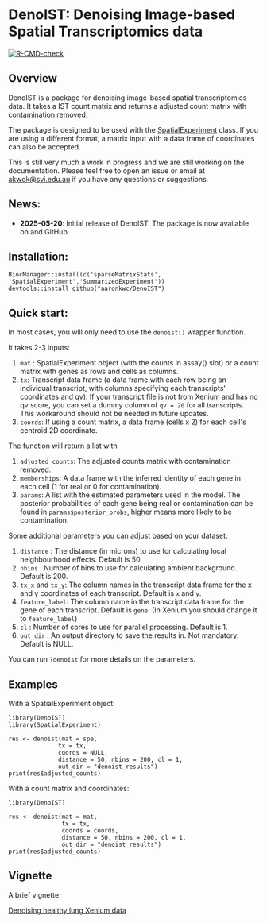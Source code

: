 # DenoIST: Denoising Image-based Spatial Transcriptomics data

<!-- badges: start -->

[![R-CMD-check](https://github.com/aaronkwc/DenoIST/actions/workflows/R-CMD-check.yaml/badge.svg)](https://github.com/aaronkwc/DenoIST/actions/workflows/R-CMD-check.yaml)

<!-- badges: end -->

## Overview

DenoIST is a package for denoising image-based spatial transcriptomics data. It takes a IST count matrix and returns a adjusted count matrix with contamination removed.

The package is designed to be used with the [SpatialExperiment](https://bioconductor.org/packages/release/bioc/html/SpatialExperiment.html) class. If you are using a different format, a matrix input with a data frame of coordinates can also be accepted.

This is still very much a work in progress and we are still working on the documentation. Please feel free to open an issue or email at akwok@svi.edu.au if you have any questions or suggestions.

## News:

- **2025-05-20**: Initial release of DenoIST. The package is now available on and GitHub.

## Installation:

```         
BiocManager::install(c('sparseMatrixStats', 'SpatialExperiment','SummarizedExperiment'))
devtools::install_github("aaronkwc/DenoIST")
```

## Quick start:

In most cases, you will only need to use the `denoist()` wrapper function.

It takes 2-3 inputs:

1.  `mat` : SpatialExperiment object (with the counts in assay() slot) or a count matrix with genes as rows and cells as columns.
2.  `tx`: Transcript data frame (a data frame with each row being an individual transcript, with columns specifying each transcripts' coordinates and qv). If your transcript file is not from Xenium and has no qv score, you can set a dummy column of `qv = 20` for all transcripts. This workaround should not be needed in future updates.
3.  `coords`: If using a count matrix, a data frame (cells x 2) for each cell's centroid 2D coordinate.

The function will return a list with

1.  `adjusted_counts`: The adjusted counts matrix with contamination removed.
2.  `memberships`: A data frame with the inferred identity of each gene in each cell (1 for real or 0 for contamination).
3.  `params`: A list with the estimated parameters used in the model. The posterior probabilities of each gene being real or contamination can be found in `params$posterior_probs`, higher means more likely to be contamination.

Some additional parameters you can adjust based on your dataset:

1.  `distance` : The distance (in microns) to use for calculating local neighbourhood effects. Default is 50.
2.  `nbins` : Number of bins to use for calculating ambient background. Default is 200.
3.  `tx_x` and `tx_y`: The column names in the transcript data frame for the x and y coordinates of each transcript. Default is `x` and `y`.
4.  `feature_label`: The column name in the transcript data frame for the gene of each transcript. Default is `gene`. (In Xenium you should change it to `feature_label`)
5.  `cl` : Number of cores to use for parallel processing. Default is 1.
6.  `out_dir` : An output directory to save the results in. Not mandatory. Default is NULL.

You can run `?denoist` for more details on the parameters.

## Examples

With a SpatialExperiment object:

```         
library(DenoIST)
library(SpatialExperiment)

res <- denoist(mat = spe,
              tx = tx,
              coords = NULL,
              distance = 50, nbins = 200, cl = 1,
              out_dir = "denoist_results")
print(res$adjusted_counts)
```

With a count matrix and coordinates:

```         
library(DenoIST)

res <- denoist(mat = mat,
               tx = tx,
               coords = coords,
               distance = 50, nbins = 200, cl = 1,
               out_dir = "denoist_results")
print(res$adjusted_counts)
```

## Vignette

A brief vignette:

[Denoising healthy lung Xenium data](https://rawcdn.githack.com/aaronkwc/DenoIST/e6683f326a34bc5f779077e9a0435ec8ec2ce831/vignettes/denoist_spe.html)
